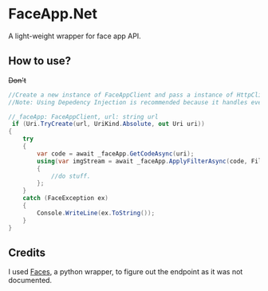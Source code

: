 # FaceApp.Net
A light-weight wrapper for face app API.

## How to use?
~~Don't~~
```cs
//Create a new instance of FaceAppClient and pass a instance of HttpClient. (you always want to have only one instance of HttpClient)
//Note: Using Depedency Injection is recommended because it handles everything fot you.

//_faceApp: FaceAppClient, url: string url
 if (Uri.TryCreate(url, UriKind.Absolute, out Uri uri))
{
    try
    {
        var code = await _faceApp.GetCodeAsync(uri);
        using(var imgStream = await _faceApp.ApplyFilterAsync(code, FilterType.Old))
        {
            //do stuff.
        };
    }
    catch (FaceException ex)
    {
        Console.WriteLine(ex.ToString());
    }            
}
```

## Credits
I used [Faces](https://github.com/vasilysinitsin/Faces), a python wrapper, to figure out the endpoint as it was not documented.

